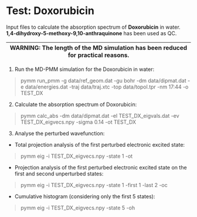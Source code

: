 # Test: Doxorubicin
Input files to calculate the absorption spectrum of __Doxorubicin__ in water. __1,4-dihydroxy-5-methoxy-9,10-anthraquinone__ has been used as QC.

| WARNING: The length of the MD simulation has been reduced for practical reasons. |
| --- |

1. Run the MD-PMM simulation for the Doxorubicin in water:

> pymm run_pmm -g data/ref_geom.dat -gu bohr -dm data/dipmat.dat -e data/energies.dat -traj data/traj.xtc -top data/topol.tpr -nm 17:44 -o TEST_DX

2. Calculate the absorption spectrum of Doxorubicin:

> pymm calc_abs -dm data/dipmat.dat -el TEST_DX_eigvals.dat -ev TEST_DX_eigvecs.npy -sigma 0.14 -ot TEST_DX

3. Analyse the perturbed wavefunction:

* Total projection analysis of the first perturbed electronic excited state:

> pymm eig -i TEST_DX_eigvecs.npy -state 1 -ot

* Projection analysis of the first perturbed electronic excited state on the first and second unperturbed states:

> pymm eig -i TEST_DX_eigvecs.npy -state 1 -first 1 -last 2 -oc

* Cumulative histogram (considering only the first 5 states):

> pymm eig -i TEST_DX_eigvecs.npy -state 5 -oh
